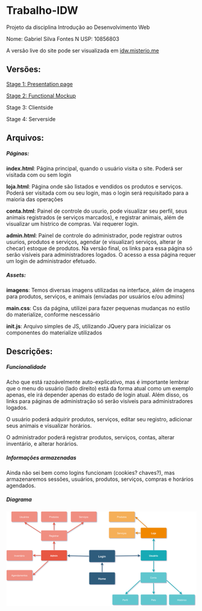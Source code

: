 # Trabalho-IDW
Projeto da disciplina Introdução ao Desenvolvimento Web

Nome: Gabriel Silva Fontes
N USP: 10856803

A versão live do site pode ser visualizada em [idw.misterio.me](http://idw.misterio.me/index.htmml)


 ## Versões:

[Stage 1: Presentation page](https://github.com/Misterio77/Trabalho-IDW/tree/b6af987136f75a9ebc49ca7d6b462c8b90bc4eb5)

[Stage 2: Functional Mockup](https://github.com/Misterio77/Trabalho-IDW/tree/9afabf1bbfb31c5fbe2619ea4be80a6f9c039d4f)

Stage 3: Clientside

Stage 4: Serverside


## Arquivos:

##### Páginas:
  
**index.html**: Página principal, quando o usuário visita o site. Poderá ser visitada com ou sem login
    
**loja.html**:  Página onde são listados e vendidos os produtos e serviços. Poderá ser visitada com ou seu login, mas o login será requisitado para a maioria das operações
    
**conta.html**: Painel de controle do usurio, pode visualizar seu perfil, seus animais registrados (e serviços marcados), e registrar animais, além de visualizar um histrico de compras. Vai requerer login.
    
**admin.html**: Painel de controle do administrador, pode registrar outros usurios, produtos e serviços, agendar (e visualizar) serviços, alterar (e checar) estoque de produtos. Na versão final, os links para essa página só serão visíveis para administradores logados. O acesso a essa página requer um login de administrador efetuado.
    
##### Assets:
  
**imagens**: Temos diversas imagens utilizadas na interface, além de imagens para produtos, serviços, e animais (enviadas por usuários e/ou admins)

**main.css**: Css da página, utilizei para fazer pequenas mudanças no estilo do materialize, conforme nescessário

**init.js**: Arquivo simples de JS, utilizando JQuery para inicializar os componentes do materialize utilizados

## Descrições:

##### Funcionalidade
Acho que está razoávelmente auto-explicativo, mas é importante lembrar que o menu do usuário (lado direito) está da forma atual como um exemplo apenas, ele irá depender apenas do estado de login atual. Além disso, os links para páginas de administração só serão visíveis para administradores logados.

O usuário poderá adquirir produtos, serviços, editar seu registro, adicionar seus animais e visualizar horários.

O administrador poderá registrar produtos, serviços, contas, alterar inventário, e alterar horários.

##### Informações armazenadas
Ainda não sei bem como logins funcionam (cookies? chaves?), mas armazenaremos sessões, usuários, produtos, serviços, compras e horários agendados.

##### Diagrama
![Diagrama](https://raw.githubusercontent.com/Misterio77/Trabalho-IDW/master/flowchart.svg?sanitize=true)
